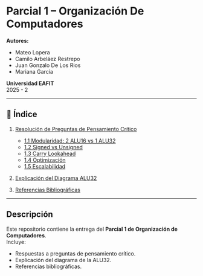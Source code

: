 # Parcial 1 – Organización De Computadores  

**Autores:**  
- Mateo Lopera  
- Camilo Arbeláez Restrepo  
- Juan Gonzalo De Los Rios  
- Mariana García   

**Universidad EAFIT**  
2025 - 2  

---

## 📑 Índice  

1. [Resolución de Preguntas de Pensamiento Crítico](respuestas.md)  
   - [1.1 Modularidad: 2 ALU16 vs 1 ALU32](respuestas.md#11-modularidad-comparación-entre-2-alu16-y-1-alu32)  
   - [1.2 Signed vs Unsigned](respuestas.md#12-soporte-para-operaciones-con-signo-signed-y-sin-signo-unsigned)  
   - [1.3 Carry Lookahead](respuestas.md#13-propagación-de-acarreo-carry-lookahead)  
   - [1.4 Optimización](respuestas.md#14-optimización-para-reducir-el-número-de-compuertas)  
   - [1.5 Escalabilidad](respuestas.md#15-escalabilidad-a-64-o-128-bits)  

2. [Explicación del Diagrama ALU32](diagrama.md)  

3. [Referencias Bibliográficas](referencias.md)  

---

##  Descripción  

Este repositorio contiene la entrega del **Parcial 1 de Organización de Computadores**.  
Incluye:  
- Respuestas a preguntas de pensamiento crítico.  
- Explicación del diagrama de la ALU32.  
- Referencias bibliográficas.  
